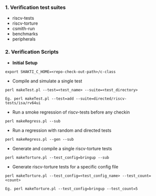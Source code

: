 ### 1. Verification test suites

* riscv-tests
* riscv-torture
* csmith-run
* benchmarks
* peripherals

### 2. Verification Scripts

* **Initial Setup**
```
export SHAKTI_C_HOME=<repo-check-out-path>/c-class
```

* Compile and simulate a single test

```
perl makeTest.pl --test=<test_name> --suite=<test_directory>

Eg. perl makeTest.pl --test=add --suite=directed/riscv-tests/isa/rv64ui
```
* Run a smoke regression of riscv-tests before any checkin
```
perl makeRegress.pl --sub
```
* Run a regression with random and directed tests
```
perl makeRegress.pl --gen --sub
```
* Generate and compile a single riscv-torture tests
```
perl makeTorture.pl --test_config=bringup --sub
```
* Generate riscv-torture tests for a specific config file
```
perl makeTorture.pl --test_config=<test_config_name> --test_count=<count>

Eg. perl makeTorture.pl --test_config=bringup --test_count=5
```
